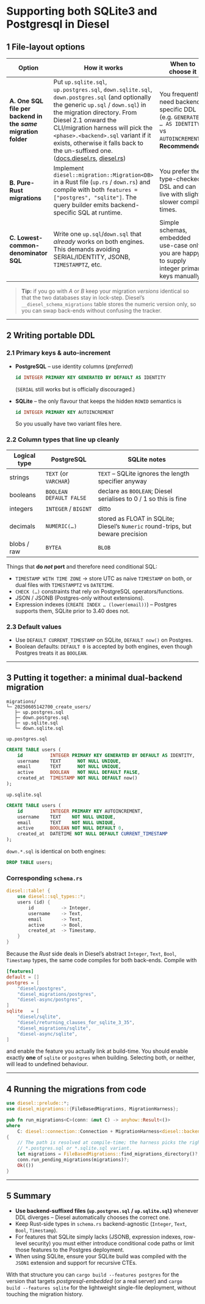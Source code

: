 # Supporting both SQLite3 and Postgresql in Diesel

## 1  File-layout options

| Option                                                         | How it works                                                                                                                                                                                                                                                                                                                                                      | When to choose it                                                                                               |
| -------------------------------------------------------------- | ----------------------------------------------------------------------------------------------------------------------------------------------------------------------------------------------------------------------------------------------------------------------------------------------------------------------------------------------------------------- | --------------------------------------------------------------------------------------------------------------- |
| **A. One SQL file per backend in the *same* migration folder** | Put `up.sqlite.sql`, `up.postgres.sql`, `down.sqlite.sql`, `down.postgres.sql` (and optionally the generic `up.sql` / `down.sql`) in the migration directory.  From Diesel 2.1 onward the CLI/migration harness will pick the `<phase>.<backend>.sql` variant if it exists, otherwise it falls back to the un-suffixed one. ([docs.diesel.rs][1], [diesel.rs][2]) | You frequently need backend-specific DDL (e.g. `GENERATED … AS IDENTITY` vs `AUTOINCREMENT`).  **Recommended.** |
| **B. Pure-Rust migrations**                                    | Implement `diesel::migration::Migration<DB>` in a Rust file (`up.rs` / `down.rs`) and compile with both `features = ["postgres", "sqlite"]`.  The query builder emits backend-specific SQL at runtime.                                                                                                                                                            | You prefer the type-checked DSL and can live with slightly slower compile times.                                |
| **C. Lowest-common-denominator SQL**                           | Write one `up.sql`/`down.sql` that *already* works on both engines.  This demands avoiding SERIAL/IDENTITY, JSONB, `TIMESTAMPTZ`, etc.                                                                                                                                                                                                                            | Simple schemas, embedded use-case only, you are happy to supply integer primary keys manually.                  |

> **Tip:** if you go with *A* or *B* keep your migration *versions* identical so that the two databases stay in lock-step.  Diesel’s `__diesel_schema_migrations` table stores the numeric version only, so you can swap back-ends without confusing the tracker.

---

## 2  Writing portable DDL

### 2.1  Primary keys & auto-increment

* **PostgreSQL** – use identity columns (*preferred*)

  ```sql
  id INTEGER PRIMARY KEY GENERATED BY DEFAULT AS IDENTITY
  ```

  (`SERIAL` still works but is officially discouraged.)
* **SQLite** – the only flavour that keeps the hidden `ROWID` semantics is

  ```sql
  id INTEGER PRIMARY KEY AUTOINCREMENT
  ```

  So you usually have two variant files here.

### 2.2  Column types that line up cleanly

| Logical type | PostgreSQL              | SQLite notes                                                                    |
| ------------ | ----------------------- | ------------------------------------------------------------------------------- |
| strings      | `TEXT` (or `VARCHAR`)   | `TEXT` – SQLite ignores the length specifier anyway                             |
| booleans     | `BOOLEAN DEFAULT FALSE` | declare as `BOOLEAN`; Diesel serialises to 0 / 1 so this is fine                |
| integers     | `INTEGER` / `BIGINT`    | ditto                                                                           |
| decimals     | `NUMERIC(…)`            | stored as FLOAT in SQLite; Diesel’s `Numeric` round-trips, but beware precision |
| blobs / raw  | `BYTEA`                 | `BLOB`                                                                          |

Things that **do *not* port** and therefore need conditional SQL:

* `TIMESTAMP WITH TIME ZONE`  →  store UTC as naive `TIMESTAMP` on both, or dual files with `TIMESTAMPTZ` vs `DATETIME`.
* `CHECK (…)` constraints that rely on PostgreSQL operators/functions.
* JSON / JSONB (Postgres-only without extensions).
* Expression indexes (`CREATE INDEX … (lower(email))`) – Postgres supports them, SQLite prior to 3.40 does not.

### 2.3  Default values

* Use `DEFAULT CURRENT_TIMESTAMP` on SQLite, `DEFAULT now()` on Postgres.
* Boolean defaults: `DEFAULT 0` is accepted by both engines, even though Postgres treats it as `BOOLEAN`.

---

## 3  Putting it together: a minimal dual-backend migration

```text
migrations/
└─ 20250605142700_create_users/
   ├─ up.postgres.sql
   ├─ down.postgres.sql
   ├─ up.sqlite.sql
   └─ down.sqlite.sql
```

`up.postgres.sql`

```sql
CREATE TABLE users (
    id          INTEGER PRIMARY KEY GENERATED BY DEFAULT AS IDENTITY,
    username    TEXT      NOT NULL UNIQUE,
    email       TEXT      NOT NULL UNIQUE,
    active      BOOLEAN   NOT NULL DEFAULT FALSE,
    created_at  TIMESTAMP NOT NULL DEFAULT now()
);
```

`up.sqlite.sql`

```sql
CREATE TABLE users (
    id          INTEGER PRIMARY KEY AUTOINCREMENT,
    username    TEXT    NOT NULL UNIQUE,
    email       TEXT    NOT NULL UNIQUE,
    active      BOOLEAN NOT NULL DEFAULT 0,
    created_at  DATETIME NOT NULL DEFAULT CURRENT_TIMESTAMP
);
```

`down.*.sql` is identical on both engines:

```sql
DROP TABLE users;
```

### Corresponding `schema.rs`

```rust
diesel::table! {
    use diesel::sql_types::*;
    users (id) {
        id          -> Integer,
        username    -> Text,
        email       -> Text,
        active      -> Bool,
        created_at  -> Timestamp,
    }
}
```

Because the *Rust* side deals in Diesel’s abstract `Integer`, `Text`, `Bool`, `Timestamp` types, the same code compiles for both back-ends.  Compile with

```toml
[features]
default = []
postgres = [
    "diesel/postgres",
    "diesel_migrations/postgres",
    "diesel-async/postgres",
]
sqlite   = [
    "diesel/sqlite",
    "diesel/returning_clauses_for_sqlite_3_35",
    "diesel_migrations/sqlite",
    "diesel-async/sqlite",
]
```

and enable the feature you actually link at build-time.
You should enable exactly **one** of `sqlite` or `postgres` when
building. Selecting both, or neither, will lead to undefined behaviour.

---

## 4  Running the migrations from code

```rust
use diesel::prelude::*;
use diesel_migrations::{FileBasedMigrations, MigrationHarness};

pub fn run_migrations<C>(conn: &mut C) -> anyhow::Result<()>
where
    C: diesel::connection::Connection + MigrationHarness<diesel::backend::Backend>,
{
    // The path is resolved at compile-time; the harness picks the right
    // *.postgres.sql or *.sqlite.sql variant.
    let migrations = FileBasedMigrations::find_migrations_directory()?;
    conn.run_pending_migrations(migrations)?;
    Ok(())
}
```

---

## 5  Summary

* **Use backend-suffixed files (`up.postgres.sql` / `up.sqlite.sql`)** whenever DDL diverges – Diesel automatically chooses the correct one.
* Keep Rust-side types in `schema.rs` backend-agnostic (`Integer`, `Text`, `Bool`, `Timestamp`).
* For features that SQLite simply lacks (JSONB, expression indexes, row-level security) you must either introduce conditional code paths or limit those features to the Postgres deployment.
* When using SQLite, ensure your SQLite build was compiled with the `JSON1` extension and support for recursive CTEs.

With that structure you can `cargo build --features postgres` for the version that targets *postgresql-embedded* (or a real server) and `cargo build --features sqlite` for the lightweight single-file deployment, without touching the migration history.

[1]: https://docs.diesel.rs/2.2.x/src/diesel_migrations/file_based_migrations.rs.html "file_based_migrations.rs - source"
[2]: https://diesel.rs/guides/getting-started?utm_source=chatgpt.com "Getting Started with Diesel"
